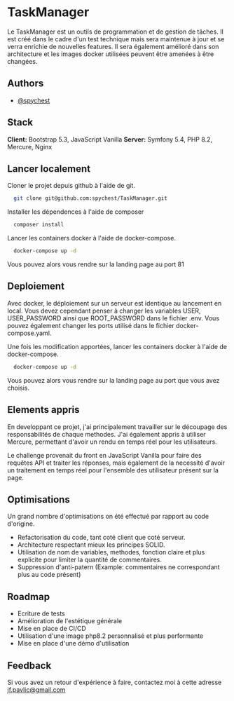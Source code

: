 
# TaskManager
Le TaskManager est un outils de programmation et de gestion de tâches. Il est créé dans le cadre d'un test technique mais sera maintenue à jour et se verra enrichie de nouvelles features. Il sera également amélioré dans son architecture et les images docker utilisées peuvent être amenées à être changées.

## Authors
- [@spychest](https://www.github.com/spychest)


## Stack
**Client:** Bootstrap 5.3, JavaScript Vanilla
**Server:** Symfony 5.4, PHP 8.2, Mercure, Nginx

## Lancer localement
Cloner le projet depuis github à l'aide de git.
```bash
  git clone git@github.com:spychest/TaskManager.git
```
Installer les dépendences à l'aide de composer
```bash
  composer install
```
Lancer les containers docker à l'aide de docker-compose.
```bash
  docker-compose up -d
```
Vous pouvez alors vous rendre sur la landing page au port 81


## Deploiement
Avec docker, le déploiement sur un serveur est identique au lancement en local. Vous devez cependant penser à changer les variables USER, USER_PASSWORD ainsi que ROOT_PASSWORD dans le fichier .env. Vous pouvez également changer les ports utilisé dans le fichier docker-compose.yaml.

Une fois les modification apportées, lancer les containers docker à l'aide de docker-compose.
```bash
  docker-compose up -d
```
Vous pouvez alors vous rendre sur la landing page au port que vous avez choisis.

## Elements appris
En developpant ce projet, j'ai principalement travailler sur le découpage des responsabilités de chaque methodes. J'ai également appris à utiliser Mercure, permettant d'avoir un rendu en temps réel pour les utilisateurs.

Le challenge provenait du front en JavaScript Vanilla pour faire des requêtes API et traiter les réponses, mais également de la necessité d'avoir un traitement en temps réel pour l'ensemble des utilisateur présent sur la page.

## Optimisations
Un grand nombre d'optimisations on été effectué par rapport au code d'origine.
- Refactorisation du code, tant coté client que coté serveur. 
- Architecture respectant mieux les principes SOLID. 
- Utilisation de nom de variables, methodes, fonction claire et plus explicite pour limiter la quantité de commentaires.
- Suppression d'anti-patern (Example: commentaires ne correspondant plus au code présent)

## Roadmap
- Ecriture de tests
- Amélioration de l'estétique générale
- Mise en place de CI/CD
- Utilisation d'une image php8.2 personnalisé et plus performante
- Mise en place d'une démo d'utilisation


## Feedback
Si vous avez un retour d'expérience à faire, contactez moi à cette adresse jf.pavlic@gmail.com
